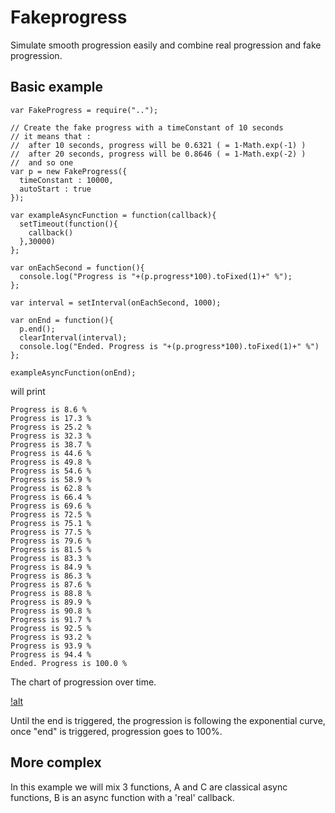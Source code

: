 # Fakeprogress

Simulate smooth progression easily and combine real progression and fake progression.

## Basic example

```
var FakeProgress = require("..");

// Create the fake progress with a timeConstant of 10 seconds
// it means that :
//  after 10 seconds, progress will be 0.6321 ( = 1-Math.exp(-1) )
//  after 20 seconds, progress will be 0.8646 ( = 1-Math.exp(-2) )
//  and so one
var p = new FakeProgress({
  timeConstant : 10000,
  autoStart : true
});

var exampleAsyncFunction = function(callback){
  setTimeout(function(){
    callback()
  },30000)
};

var onEachSecond = function(){
  console.log("Progress is "+(p.progress*100).toFixed(1)+" %");
};

var interval = setInterval(onEachSecond, 1000);

var onEnd = function(){
  p.end();
  clearInterval(interval);
  console.log("Ended. Progress is "+(p.progress*100).toFixed(1)+" %")
};

exampleAsyncFunction(onEnd);
```

will print

```
Progress is 8.6 %
Progress is 17.3 %
Progress is 25.2 %
Progress is 32.3 %
Progress is 38.7 %
Progress is 44.6 %
Progress is 49.8 %
Progress is 54.6 %
Progress is 58.9 %
Progress is 62.8 %
Progress is 66.4 %
Progress is 69.6 %
Progress is 72.5 %
Progress is 75.1 %
Progress is 77.5 %
Progress is 79.6 %
Progress is 81.5 %
Progress is 83.3 %
Progress is 84.9 %
Progress is 86.3 %
Progress is 87.6 %
Progress is 88.8 %
Progress is 89.9 %
Progress is 90.8 %
Progress is 91.7 %
Progress is 92.5 %
Progress is 93.2 %
Progress is 93.9 %
Progress is 94.4 %
Ended. Progress is 100.0 %
```

The chart of progression over time.

[!alt](./example.png)

Until the end is triggered, the progression is following the exponential curve, once "end" is triggered, progression goes to 100%.

## More complex

In this example we will mix 3 functions, A and C are classical async functions, B is an async function with a 'real' callback.

```

```
